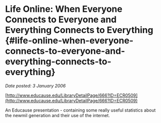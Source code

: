 # Life Online: When Everyone Connects to Everyone and Everything Connects to Everything {#life-online-when-everyone-connects-to-everyone-and-everything-connects-to-everything}

_Date posted: 3 January 2006_

[http://www.educause.edu/LibraryDetailPage/666?ID=ECR0509](http://www.educause.edu/LibraryDetailPage/666?ID=ECR0509)

An Educause presentation - containing some really useful statistics about the newmil generation and their use of the internet.